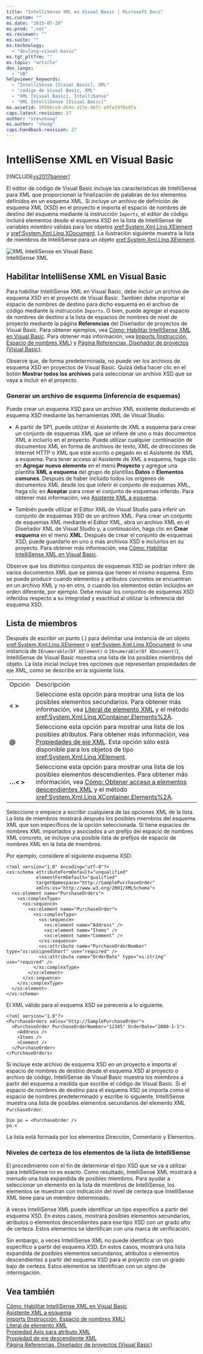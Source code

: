 ```yaml
---
title: "IntelliSense XML en Visual Basic | Microsoft Docs"
ms.custom: ""
ms.date: "2015-07-20"
ms.prod: ".net"
ms.reviewer: ""
ms.suite: ""
ms.technology: 
  - "devlang-visual-basic"
ms.tgt_pltfrm: ""
ms.topic: "article"
dev_langs: 
  - "VB"
helpviewer_keywords: 
  - "IntelliSense [Visual Basic], XML"
  - "código de Visual Basic, XML"
  - "XML [Visual Basic], IntelliSense"
  - "XML IntelliSense [Visual Basic]"
ms.assetid: 59506ce9-d64e-417e-90fc-e9fe19f0a8fa
caps.latest.revision: 27
author: "stevehoag"
ms.author: "shoag"
caps.handback.revision: 27
---
```

# IntelliSense XML en Visual Basic
[!INCLUDE[vs2017banner](../../../../visual-basic/developing-apps/includes/vs2017banner.md)]

El editor de código de Visual Basic incluye las características de IntelliSense para XML que proporcionan la finalización de palabras de los elementos definidos en un esquema XML.  Si incluye un archivo de definición de esquema XML \(XSD\) en el proyecto e importa el espacio de nombres de destino del esquema mediante la instrucción `Imports`, el editor de código incluirá elementos desde el esquema XSD en la lista de IntelliSense de variables miembro válidas para los objetos <xref:System.Xml.Linq.XElement> y <xref:System.Xml.Linq.XDocument>.  La ilustración siguiente muestra la lista de miembros de IntelliSense para un objeto <xref:System.Xml.Linq.XElement>.  
  
 ![XML IntelliSense en Visual Basic](../../../../visual-basic/programming-guide/language-features/xml/media/xml-intellisense.png "XML\_Intellisense")  
IntelliSense XML  
  
## Habilitar IntelliSense XML en Visual Basic  
 Para habilitar IntelliSense XML en Visual Basic, debe incluir un archivo de esquema XSD en el proyecto de Visual Basic.  También debe importar el espacio de nombres de destino para dicho esquema en el archivo de código mediante la instrucción `Imports`.  O bien, puede agregar el espacio de nombres de destino a la lista de espacios de nombres de nivel de proyecto mediante la página **Referencias** del Diseñador de proyectos de Visual Basic.  Para obtener ejemplos, vea [Cómo: Habilitar IntelliSense XML en Visual Basic](../../../../visual-basic/programming-guide/language-features/xml/how-to-enable-xml-intellisense.md).  Para obtener más información, vea [Imports \(Instrucción, Espacio de nombres XML\)](../../../../visual-basic/language-reference/statements/imports-statement-xml-namespace.md) y [Página Referencias, Diseñador de proyectos \(Visual Basic\)](/visual-studio/ide/reference/references-page-project-designer-visual-basic).  
  
 Observe que, de forma predeterminada, no puede ver los archivos de esquema XSD en proyectos de Visual Basic.  Quizá deba hacer clic en el botón **Mostrar todos los archivos** para seleccionar un archivo XSD que se vaya a incluir en el proyecto.  
  
### Generar un archivo de esquema \(inferencia de esquemas\)  
 Puede crear un esquema XSD para un archivo XML existente deduciendo el esquema XSD mediante las herramientas XML de Visual Studio.  
  
-   A partir de SP1, puede utilizar el Asistente de XML a esquema para crear un conjunto de esquemas XML que se infiere de uno o más documentos XML e incluirlo en el proyecto.  Puede utilizar cualquier combinación de documentos XML en forma de archivos de texto, XML de direcciones de Internet HTTP o XML que esté escrito o pegado en el Asistente de XML a esquema.  Para tener acceso al Asistente de XML a esquema, haga clic en **Agregar nuevo elemento** en el menú **Proyecto** y agregue una plantilla **XML a esquema** del grupo de plantillas **Datos** o **Elementos comunes**.  Después de haber incluido todos los orígenes de documentos XML desde los que inferir el conjunto de esquemas XML, haga clic en **Aceptar** para crear el conjunto de esquemas inferido.  Para obtener más información, vea [Asistente XML a esquema](../../../../visual-basic/programming-guide/language-features/xml/xml-to-schema-wizard.md).  
  
-   También puede utilizar el Editor XML de Visual Studio para inferir un conjunto de esquemas XSD de un archivo XML.  Para crear un conjunto de esquemas XML mediante el Editor XML, abra un archivo XML en el Diseñador XML de Visual Studio y, a continuación, haga clic en **Crear esquema** en el menú **XML**.  Después de crear el conjunto de esquemas XSD, puede guardarlo en uno o más archivos XSD e incluirlos en su proyecto.  Para obtener más información, vea [Cómo: Habilitar IntelliSense XML en Visual Basic](../../../../visual-basic/programming-guide/language-features/xml/how-to-enable-xml-intellisense.md).  
  
 Observe que los distintos conjuntos de esquemas XSD se podrían inferir de varios documentos XML que se piensa que tienen el mismo esquema.  Esto se puede producir cuando elementos y atributos concretos se encuentran en un archivo XML y no en otro, o cuando los elementos están incluidos en orden diferente, por ejemplo.  Debe revisar los conjuntos de esquemas XSD inferidos respecto a su integridad y exactitud al utilizar la inferencia del esquema XSD.  
  
## Lista de miembros  
 Después de escribir un punto \(.\) para delimitar una instancia de un objeto <xref:System.Xml.Linq.XElement> o <xref:System.Xml.Linq.XDocument> \(o una instancia de `IEnumerable(Of XElement)` o `IEnumerable(Of XDocument)`\), IntelliSense de Visual Basic muestra una lista de los posibles miembros del objeto.  La lista inicial incluye tres opciones que representan propiedades de eje XML, como se describe en la siguiente lista.  
  
|||  
|-|-|  
|Opción|Descripción|  
|**\< \>**|Seleccione esta opción para mostrar una lista de los posibles elementos secundarios.  Para obtener más información, vea [Literal de elemento XML](../../../../visual-basic/language-reference/xml-literals/xml-element-literal.md) y el método <xref:System.Xml.Linq.XContainer.Elements%2A>.|  
|**@**|Seleccione esta opción para mostrar una lista de los posibles atributos.  Para obtener más información, vea [Propiedades de eje XML](../../../../visual-basic/language-reference/xml-axis/xml-axis-properties.md). Esta opción sólo está disponible para los objetos de tipo <xref:System.Xml.Linq.XElement>.|  
|**…\< \>**|Seleccione esta opción para mostrar una lista de los posibles elementos descendientes.  Para obtener más información, vea [Cómo: Obtener acceso a elementos descendientes XML](../../../../visual-basic/programming-guide/language-features/xml/how-to-access-xml-descendant-elements.md) y el método <xref:System.Xml.Linq.XContainer.Elements%2A>.|  
  
 Seleccione o empiece a escribir cualquiera de las opciones XML de la lista.  La lista de miembros mostrará después los posibles miembros del esquema XML que son específicos de la opción seleccionada.  Si tiene espacios de nombres XML importados y asociados a un prefijo del espacio de nombres XML concreto, se incluye una posible lista de prefijos de espacio de nombres XML en la lista de miembros.  
  
 Por ejemplo, considere el siguiente esquema XSD:  
  
```  
<?xml version="1.0" encoding="utf-8"?>  
<xs:schema attributeFormDefault="unqualified"   
           elementFormDefault="qualified"   
           targetNamespace="http://SamplePurchaseOrder"   
           xmlns:xs="http://www.w3.org/2001/XMLSchema">  
  <xs:element name="PurchaseOrders">  
    <xs:complexType>  
      <xs:sequence>  
        <xs:element name="PurchaseOrder">  
          <xs:complexType>  
            <xs:sequence>  
              <xs:element name="Address" />  
              <xs:element name="Items" />  
              <xs:element name="Comment" />  
            </xs:sequence>  
            <xs:attribute name="PurchaseOrderNumber" type="xs:unsignedShort" use="required" />  
            <xs:attribute name="OrderDate" type="xs:string" use="required" />  
          </xs:complexType>  
        </xs:element>  
      </xs:sequence>  
    </xs:complexType>  
  </xs:element>  
</xs:schema>  
```  
  
 El XML válido para el esquema XSD se parecería a lo siguiente.  
  
```  
<?xml version="1.0"?>  
<PurchaseOrders xmlns="http://SamplePurchaseOrder">  
  <PurchaseOrder PurchaseOrderNumber="12345" OrderDate="2000-1-1">  
    <Address />  
    <Items />  
    <Comment />  
  </PurchaseOrder>  
</PurchaseOrders>  
```  
  
 Si incluye este archivo de esquema XSD en un proyecto e importa el espacio de nombres de destino desde el esquema XSD al proyecto o archivo de código, IntelliSense de Visual Basic muestra los miembros a partir del esquema a medida que escribe el código de Visual Basic.  Si el espacio de nombres de destino para el esquema XSD se importa como el espacio de nombres predeterminado y escribe lo siguiente, IntelliSense muestra una lista de posibles elementos secundarios del elemento XML `PurchaseOrder`.  
  
```  
Dim po = <PurchaseOrder />  
po.<  
```  
  
 La lista está formada por los elementos Dirección, Comentario y Elementos.  
  
### Niveles de certeza de los elementos de la lista de IntelliSense  
 El procedimiento con el fin de determinar el tipo XSD que se va a utilizar para IntelliSense no es exacto.  Como resultado, IntelliSense XML mostrará a menudo una lista expandida de posibles miembros.  Para ayudar a seleccionar un elemento en la lista de miembros de IntelliSense, los elementos se muestran con indicación del nivel de certeza que IntelliSense XML tiene para un miembro determinado.  
  
 A veces IntelliSense XML puede identificar un tipo específico a partir del esquema XSD.  En estos casos, mostrará posibles elementos secundarios, atributos o elementos descendientes para ese tipo XSD con un grado alto de certeza.  Estos elementos se identifican con una marca de verificación.  
  
 Sin embargo, a veces IntelliSense XML no puede identificar un tipo específico a partir del esquema XSD.  En estos casos, mostrará una lista expandida de posibles elementos secundarios, atributos o elementos descendientes a partir del esquema XSD para el proyecto con un grado bajo de certeza.  Estos elementos se identifican con un signo de interrogación.  
  
## Vea también  
 [Cómo: Habilitar IntelliSense XML en Visual Basic](../../../../visual-basic/programming-guide/language-features/xml/how-to-enable-xml-intellisense.md)   
 [Asistente XML a esquema](../../../../visual-basic/programming-guide/language-features/xml/xml-to-schema-wizard.md)   
 [Imports \(Instrucción, Espacio de nombres XML\)](../../../../visual-basic/language-reference/statements/imports-statement-xml-namespace.md)   
 [Literal de elemento XML](../../../../visual-basic/language-reference/xml-literals/xml-element-literal.md)   
 [Propiedad Axis para atributo XML](../../../../visual-basic/language-reference/xml-axis/xml-attribute-axis-property.md)   
 [Propiedad de eje descendiente XML](../../../../visual-basic/language-reference/xml-axis/xml-descendant-axis-property.md)   
 [Página Referencias, Diseñador de proyectos \(Visual Basic\)](/visual-studio/ide/reference/references-page-project-designer-visual-basic)